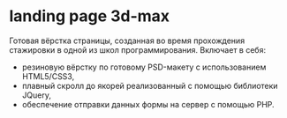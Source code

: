 # landing page 3d-max
Готовая вёрстка страницы, созданная во время прохождения стажировки в одной из школ программирования. 
Включает в себя:
- резиновую вёрстку по готовому PSD-макету с использованием HTML5/CSS3,
- плавный скролл до якорей реализованный с помощью библиотеки JQuery,
- обеспечение отправки данных формы на сервер с помощью PHP.
